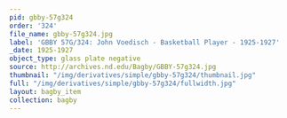 ```yaml
---
pid: gbby-57g324
order: '324'
file_name: gbby-57g324.jpg
label: 'GBBY 57G/324: John Voedisch - Basketball Player - 1925-1927'
_date: 1925-1927
object_type: glass plate negative
source: http://archives.nd.edu/Bagby/GBBY-57g324.jpg
thumbnail: "/img/derivatives/simple/gbby-57g324/thumbnail.jpg"
full: "/img/derivatives/simple/gbby-57g324/fullwidth.jpg"
layout: bagby_item
collection: bagby
---
```

